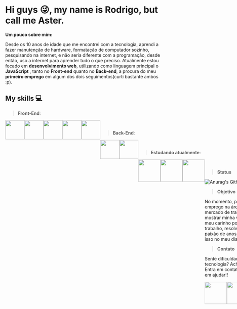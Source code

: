 # Hi guys :stuck_out_tongue_winking_eye:, my name is Rodrigo, but call me Aster.

**Um pouco sobre mim:**

   Desde os 10 anos de idade que me encontrei com a tecnologia, aprendi a fazer manutenção de hardware, formatação de computador sozinho, pesquisando na internet, e não seria diferente com a programação, desde então, uso a internet para aprender tudo o que preciso. Atualmente estou focado em **desenvolvimento web**, utilizando como linguagem principal o **JavaScript** , tanto no **Front-end** quanto no **Back-end**, a procura do meu **primeiro emprego** em algum dos dois seguimentos(curti bastante ambos :p).

## My skills :computer:

> **Front-End**:

<div style="display: flex;">
  
<img width="60px" height="60px"  src="https://cdn.jsdelivr.net/gh/devicons/devicon/icons/html5/html5-original.svg" />
   
<img width="60px" height="60px" src="https://cdn.jsdelivr.net/gh/devicons/devicon/icons/css3/css3-original.svg" />
  
<img width="60px" height="60px" src="https://cdn.jsdelivr.net/gh/devicons/devicon/icons/react/react-original.svg" />
  
<img width="60px" height="60px" src="https://cdn.jsdelivr.net/gh/devicons/devicon/icons/javascript/javascript-original.svg" />
  
<img width="60px" height="60px" src="https://cdn.jsdelivr.net/gh/devicons/devicon/icons/typescript/typescript-original.svg" />
                    
<div/> 
  
<br/>
  

> **Back-End**:

<div style="display: flex;">
  
<img width="60px" height="60px" src="https://cdn.jsdelivr.net/gh/devicons/devicon/icons/nodejs/nodejs-original.svg" />
          
<img width="60px" height="60px" src="https://cdn.jsdelivr.net/gh/devicons/devicon/icons/mysql/mysql-original.svg" />          

<div/>
  
<br/>   
  
> **Estudando atualmente**:

<div style="display: flex;">
  

<img width="70px" height="70px" src="https://cdn.jsdelivr.net/gh/devicons/devicon/icons/nextjs/nextjs-original.svg" />          
  
<img width="70px" height="70px" src="https://cdn.jsdelivr.net/gh/devicons/devicon/icons/nestjs/nestjs-plain.svg" />
          

<img width="70px" height="70px" src="https://cdn.jsdelivr.net/gh/devicons/devicon/icons/mongodb/mongodb-original-wordmark.svg" />

<div/>
  
<br/>

> **Status**

![Anurag's GitHub stats](https://github-readme-stats.vercel.app/api?username=rodrigoaster&show_icons=true&theme=radical)

> **Objetivo**
               
No momento, procuro meu primeiro emprego na área, me sinto pronto para o mercado de trabalho e gostaria muito de mostrar minha vontade, meu esforço e meu carinho por essa área e por esse trabalho, resolver problemas é minha paixão de anos, por quê não transformar isso no meu dia a dia? 😄
              
              
> **Contato**
  
  Sente dificuldade com alguma tecnologia? Acha que posso te ajudar? Entra em contato que terei o maior prazer em ajudar!!  
<div style="display: flex;">
  
<a href="https://www.linkedin.com/in/rodrigoaster/" target="_blank">
<img width="70px" height="70px" src="https://cdn.jsdelivr.net/gh/devicons/devicon/icons/linkedin/linkedin-original.svg" /          
<a/> 
  
<a href="https://www.linkedin.com/in/rodrigoaster/" target="_blank">
<img width="90px" height="70px" src="https://i.ibb.co/wBrP3g6/images.png" />          
<a/> 
  

<div/>
  
## Finalizando
  
Em um dia, pensei em uma frase que representava muito o que eu deveria fazer para alcançar meus objetivos, não sei se ela já foi dita por alguém, mas a frase era a seguinte: *Não tenha medo de errar, não tenha receio de pedir auxílio, não tenha preguiça de praticar e não pare de estudar.*
  
Agradeço a sua visita, espero que tenha gostado, dá uma olhada nos meus projetos, tudo o que aprendi e continuo aprendendo estão lá.
  
# Bye bye :wave:




